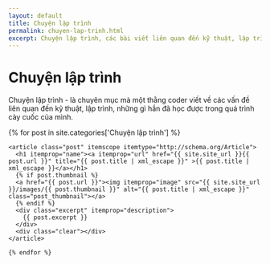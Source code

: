 ```yaml
---
layout: default
title: Chuyện lập trình
permalink: chuyen-lap-trinh.html
excerpt: Chuyện lập trình, các bài viết liên quan đến kỹ thuật, lập trình, các vấn đề công nghệ, thủ thuật dành cho các bạn lập trình viên
---
```


<div id="index">
  <div class="category_detail">
    <h1>Chuyện lập trình</h1>
    <p>Chuyện lập trình - là chuyên mục mà một thằng coder viết về các vấn đề liên quan đến kỹ thuật, lập trình, những gì hắn đã học được trong quá trình cày cuốc của mình.</p>
  </div>
    {% for post in site.categories['Chuyện lập trình'] %}

    <article class="post" itemscope itemtype="http://schema.org/Article">
      <h1 itemprop="name"><a itemprop="url" href="{{ site.site_url }}{{ post.url }}" title="{{ post.title | xml_escape }}" >{{ post.title | xml_escape }}</a></h1>
      {% if post.thumbnail %}
      <a href="{{ post.url }}"><img itemprop="image" src="{{ site.site_url }}/images/{{ post.thumbnail }}" alt="{{ post.title | xml_escape }}" class="post_thumbnail"></a>
      {% endif %}
      <div class="excerpt" itemprop="description">
        {{ post.excerpt }}
      </div>
      <div class="clear"></div>
    </article>

    {% endfor %}

</div>



